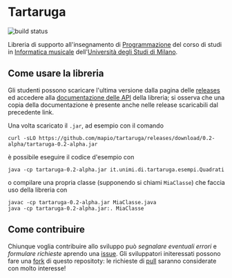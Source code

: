 Tartaruga
=========

![build status](https://travis-ci.org/mapio/tartaruga.svg?branch=master)

Libreria di supporto all'insegnamento di
[Programmazione](http://boldi.di.unimi.it/Corsi/Mus2015/) del corso di studi
in [Informatica
musicale](http://www.ccdinfmi.unimi.it/it/corsiDiStudio/2015/F3Xof2/)
dell'[Università degli Studi di Milano](http://www.unimi.it/).

Come usare la libreria
----------------------

Gli studenti possono scaricare l'ultima versione dalla pagina delle
[releases](https://github.com/mapio/tartaruga/releases) ed accedere alla
[documentazione delle API](http://mapio.github.io/tartaruga) della libreria; si
osserva che una copia della documentazione è presente anche nelle release
scaricabili dal precedente link.

Una volta scaricato il `.jar`, ad esempio con il comando

	curl -sLO https://github.com/mapio/tartaruga/releases/download/0.2-alpha/tartaruga-0.2-alpha.jar

è possibile eseguire il codice d'esempio con

	java -cp tartaruga-0.2-alpha.jar it.unimi.di.tartaruga.esempi.Quadrati

o compilare una propria classe (supponendo si chiami `MiaClasse`) che faccia
uso della libreria con

	javac -cp tartaruga-0.2-alpha.jar MiaClasse.java
	java -cp tartaruga-0.2-alpha.jar:. MiaClasse

Come contribuire
----------------

Chiunque voglia contribuire allo sviluppo può *segnalare eventuali errori* e
*formulare richieste* aprendo una
[issue](https://github.com/mapio/tartaruga/issues). Gli sviluppatori initeressati
possono fare una [fork](https://github.com/mapio/tartaruga/fork) di questo
repositoty: le richieste di [pull](https://github.com/mapio/tartaruga/pulls)
saranno considerate con molto interesse!

